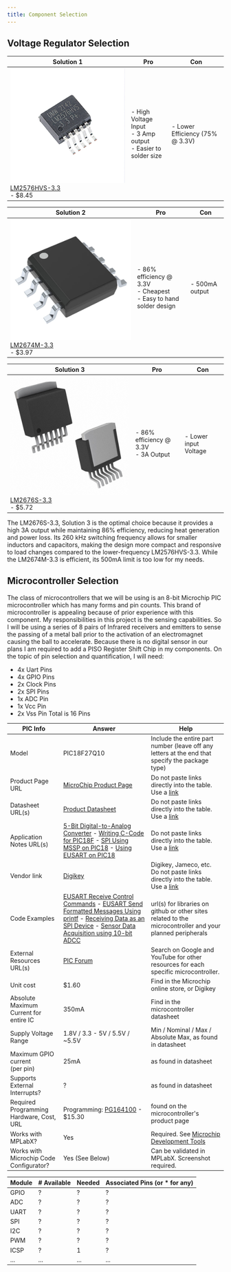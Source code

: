 ```yaml
---
title: Component Selection
---
```


## Voltage Regulator Selection

|       Solution 1       |     Pro       |     Con       |
|------------------------|---------------|---------------|
|![LM2576HVS-3.3](Assets\LM2576HVS-3.3.jpg) <br> [LM2576HVS-3.3](https://www.digikey.com/en/products/detail/umw/LM2576HVS-3-3/16705917) <br> - $8.45| - High Voltage Input <br> - 3 Amp output <br> - Easier to solder size | - Lower Efficiency (75% @ 3.3V) |

|       Solution 2       |     Pro       |     Con       |
|------------------------|---------------|---------------|
|![LM2674M-3.3](Assets\LM2674M-3.3.jpg) <br> [LM2674M-3.3](https://www.digikey.com/en/products/detail/texas-instruments/LM2674M-3-3-NOPB/287129) <br> - $3.97 | - 86% efficiency @ 3.3V <br> - Cheapest <br> - Easy to hand solder design  | - 500mA output  |

|       Solution 3       |     Pro       |     Con       |
|------------------------|---------------|---------------|
| ![LM2676S-3.3](Assets\LM2676S-3.3.jpg) <br> [LM2676S-3.3](https://www.digikey.com/en/products/detail/texas-instruments/LM2676S-3-3-NOPB/363809) <br> - $5.72| - 86% efficiency @ 3.3V <br> - 3A Output | - Lower input Voltage |

The LM2676S-3.3, Solution 3 is the optimal choice because it provides a high 3A output while maintaining 86% efficiency, reducing heat generation and power loss. Its 260 kHz switching frequency allows for smaller inductors and capacitors, making the design more compact and responsive to load changes compared to the lower-frequency LM2576HVS-3.3. While the LM2674M-3.3 is efficient, its 500mA limit is too low for my needs.

## Microcontroller Selection

The class of microcontrollers that we will be using is an 8-bit Microchip PIC microcontroller
which has many forms and pin counts. This brand of microcontroller is appealing because of
prior experience with this component. My responsibilities in this project is the sensing capabilities. So I will be using a series of 8 pairs of Infrared receivers and emitters to sense the passing of a metal ball prior to the activation of an electromagnet causing the ball to accelerate. Because there is no digital sensor in our plans I am required to add a PISO Register Shift Chip in my components. On the topic of pin selection and quantification, I will need:

- 4x Uart Pins
- 4x GPIO Pins
- 2x Clock Pins
- 2x SPI Pins
- 1x ADC Pin
- 1x Vcc Pin
- 2x Vss Pin
Total is 16 Pins





| PIC Info                                      | Answer | Help                                                                                                      |
| --------------------------------------------- | ------ | --------------------------------------------------------------------------------------------------------- |
| Model                                         | PIC18F27Q10      | Include the entire part number (leave off any letters at the end that specify the package type)           |
| Product Page URL                              | [MicroChip Product Page](https://www.microchip.com/en-us/product/pic18f27q10)       | Do not paste links directly into the table.  Use a [link](#)                                              |
| Datasheet URL(s)                              | [Product Datasheet](https://ww1.microchip.com/downloads/aemDocuments/documents/MCU08/ProductDocuments/DataSheets/PIC18F27-47Q10-Micorcontroller-Data-Sheet-DS40002043.pdf)      | Do not paste links directly into the table.  Use a [link](#)                                              |
| Application Notes URL(s)                      | [5-Bit Digital-to-Analog Converter](https://www.microchip.com/en-us/application-notes/tb3238) - [Writing C-Code for PIC18F](https://www.microchip.com/en-us/application-notes/tb3261)  - [SPI Using MSSP on PIC18](https://www.microchip.com/en-us/application-notes/tb3265) - [Using EUSART on PIC18](https://www.microchip.com/en-us/application-notes/tb3282)   | Do not paste links directly into the table.  Use a [link](#)                                              |
| Vendor link                                   | [Digikey](https://www.digikey.com/en/products/detail/microchip-technology/PIC18F27Q10-E-SO/12807408?0=%2Fmicrocontrollers&s=N4IgjCBcoGwJxVAYygMwIYBsDOBTANCAPZQDaIALAAxwDMdIAuoQA4AuUIAymwE4CWAOwDmIAL6EwAJjgRoIFJAw4CxMuBgBWAOzaEzEO048BI8YQC0FRArRY8hEpHJSpmgBwwmEkBa-zFPgBXVSdyWm8fKXUABQBJAGEwdwAxKW0ARTAqbyA)      | Digikey, Jameco, etc.  Do not paste links directly into the table.  Use a [link](#)                       |
| Code Examples                                 | [EUSART Receive Control Commands](https://github.com/microchip-pic-avr-examples/pic18f47q10-cnano-eusart-commands-fs/tree/1.0.2) - [EUSART Send Formatted Messages Using printf](https://github.com/microchip-pic-avr-examples/pic18f47q10-cnano-eusart-printf-bare/tree/1.0.3) - [Receiving Data as an SPI Device](https://github.com/microchip-pic-avr-examples/pic18f47q10-cnano-spi-client-receive-bare/tree/1.0.0) - [Sensor Data Acquisition using 10-bit ADCC](https://github.com/microchip-pic-avr-examples/pic18f47q10-adcc-sensor-data-acquisition-mplab/tree/1.0.1)      | url(s) for libraries on github or other sites related to the microcontroller and your planned peripherals |
| External Resources URL(s)                     | [PIC Forum](https://www.reddit.com/r/pic_programming/)      | Search on Google and YouTube for other resources for each specific microcontroller.                       |
| Unit cost                                     | $1.60      | Find in the Microchip online store, or Digikey                                                            |
| Absolute Maximum Current for entire IC        | 350mA      | Find in the microcontroller datasheet                                                                     |
| Supply Voltage Range                          |  1.8V / 3.3 - 5V / 5.5V / ~5.5V      | Min / Nominal / Max / Absolute Max, as found in datasheet                                                 |
| Maximum GPIO current <br> (per pin)           | 25mA      | as found in datasheet                                                                                     |
| Supports External Interrupts?                 | ?      | as found in datasheet                                                                                     |
| Required Programming Hardware, Cost, URL      | Programming: [PG164100](https://www.digikey.com/en/products/detail/microchip-technology/PG164100/9562532) - $15.30      | found on the microcontroller's product page                                                               |
| Works with MPLabX?                            | Yes      | Required.  See [Microchip Development Tools](https://www.microchip.com/development-tools)                 |
| Works with Microchip Code Configurator?       | Yes (See Below)      | Can be validated in MPLabX.  Screenshot required.                                                         |


| Module | # Available | Needed | Associated Pins (or * for any) |
| ---------- | ----------- | ------ | ------------------------------ |
| GPIO       | ?           | ?      | ?                              |
| ADC        | ?           | ?      | ?                              |
| UART       | ?           | ?      | ?                              |
| SPI        | ?           | ?      | ?                              |
| I2C        | ?           | ?      | ?                              |
| PWM        | ?           | ?      | ?                              |
| ICSP       | ?           | 1      | ?                              |
| ...        | ...         | ...    | ...                            |


